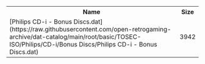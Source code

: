 <table>
<tr><th>Name</th><th>Size</th></tr>
<tr><td>
[Philips CD-i - Bonus Discs.dat](https://raw.githubusercontent.com/open-retrogaming-archive/dat-catalog/main/root/basic/TOSEC-ISO/Philips/CD-i/Bonus Discs/Philips CD-i - Bonus Discs.dat)
</td><td>3942</td></tr>
</table>
